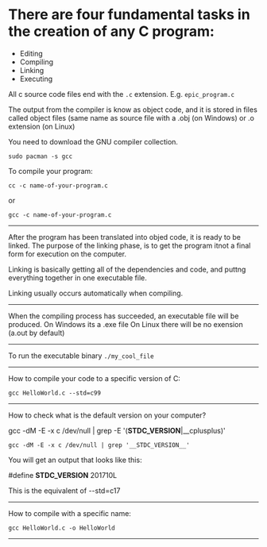 # There are four fundamental tasks in the creation of any C program:
- Editing
- Compiling
- Linking
- Executing

All c source code files end with the `.c` extension. E.g. `epic_program.c`

The output from the compiler is know as object code,
and it is stored in files called object files 
(same name as source file with a .obj (on Windows) or .o extension (on Linux)

You need to download the GNU compiler collection.
```
sudo pacman -s gcc
```

To compile your program:
```
cc -c name-of-your-program.c
```

or

```
gcc -c name-of-your-program.c
```

---

After the program has been translated into objed code, 
it is ready to be linked. The purpose of the linking phase,
is to get the program itnot a final form for execution on the computer.

Linking is basically getting all of the dependencies and code, 
and puttng everything together in one executable file.

Linking usually occurs automatically when compiling.

---

When the compiling process has succeeded, an executable file will be produced.
On Windows its a .exe file
On Linux there will be no exension (a.out by default)

---

To run the executable binary `./my_cool_file`

---

How to compile your code to a specific version of C:
```
gcc HelloWorld.c --std=c99
```

---

How to check what is the default version on your computer?

gcc -dM -E -x c /dev/null | grep -E '(__STDC_VERSION__|__cplusplus)'
```
gcc -dM -E -x c /dev/null | grep '__STDC_VERSION__'
```

You will get an output that looks like this:

#define __STDC_VERSION__ 201710L

This is the equivalent of --std=c17

---

How to compile with a specific name:

```
gcc HelloWorld.c -o HelloWorld
```

---
